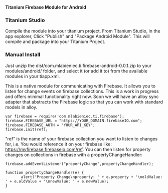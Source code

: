 **Titanium Firebase Module for Android**

### Titanium Studio
Compile the module into your titanium project. From Titanium Studio, in the app explorer,  Click "Publish" and "Package Android Module". This will compile and package into your Titanium Project.

### Manual Install
Just unzip the dist/com.mlabieniec.ti.firebase-android-0.0.1.zip to your modules/android/ folder, and select it (or add it to) from the available modules in your tiapp.xml.

This is a native module for communicating with Firebase. It allows you to listen for change events on firebase collections. This is a work in progress and offers minimal functionality right now. Soon we will have an alloy sync adapter that abstracts the Firebase logic so that you can work with standard models in alloy.

    var firebase = require('com.mlabieniec.ti.firebase');
    firebase.FIREBASE_URL = "https://YOUR_DOMAIN.firebaseIO.com";
    firebase.FIREBASE_AUTH = "YOUR_API_KEY";
    firebase.init(ref);
    
"ref" is the name of your firebase collection you want to listen to changes for, i.e. You would reference it on your firebase like: https://myfirebase.firebaseio.com/ref. You can then listen for property changes on collections in firebase with a propertyChangeHandler:
    
    firebase.addEventListener("propertyChange",propertyChangeHandler);
    
    function propertyChangeHandler(e) {
    	   alert('Property Change\nproperty: ' + e.property + '\noldValue: ' + e.oldValue + '\nnewValue: ' + e.newValue);
    }
    
